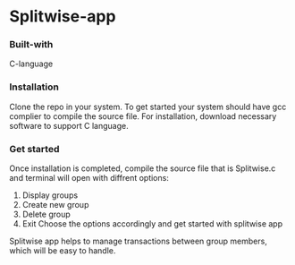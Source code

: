 # Splitwise-app

### Built-with
C-language

### Installation
Clone the repo in your system. To get started your system should have gcc complier to compile the source file.
For installation, download necessary software to support C language.

### Get started
Once installation is completed, compile the source file that is Splitwise.c and terminal will open with diffrent options:
1) Display groups
2) Create new group
3) Delete group
4) Exit
Choose the options accordingly and get started with splitwise app

Splitwise app helps to manage transactions between group members, which will be easy to handle.
